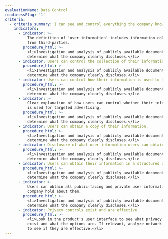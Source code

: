 ```yaml
---
evaluationName: Data Control
readinessFlag: '1'
criteria:
  - criteria_summary: I can see and control everything the company knows about me.
    indicators:
      - indicator: >-
          The definition of 'user information' includes information collected
          from third-parties.
        procedure_html: >-
          <li>Investigation and analysis of publicly available documentation to
          determine what the company clearly discloses.</li>
      - indicator: Users can control the collection of their information.
        procedure_html: >-
          <li>Investigation and analysis of publicly available documentation to
          determine what the company clearly discloses.</li>
      - indicator: Users can control how their information is used to target advertising.
        procedure_html: >-
          <li>Investigation and analysis of publicly available documentation to
          determine what the company clearly discloses.</li>
      - indicator: >-
          Clear explanation of how users can control whether their information
          is used for targeted advertising.
        procedure_html: >-
          <li>Investigation and analysis of publicly available documentation to
          determine what the company clearly discloses.</li>
      - indicator: Users can obtain a copy of their information.
        procedure_html: >-
          <li>Investigation and analysis of publicly available documentation to
          determine what the company clearly discloses.</li>
      - indicator: Disclosure of what user information users can obtain
        procedure_html: >-
          <li>Investigation and analysis of publicly available documentation to
          determine what the company clearly discloses.</li>
      - indicator: Users can obtain their information in a structured data format.
        procedure_html: >-
          <li>Investigation and analysis of publicly available documentation to
          determine what the company clearly discloses.</li>
      - indicator: >-
          Users can obtain all public-facing and private user information the
          company hold about them.
        procedure_html: >-
          <li>Investigation and analysis of publicly available documentation to
          determine what the company clearly discloses.</li>
      - indicator: Privacy controls exist and are effective.
        procedure_html: >-
          <li>Look in the product's user interface to see what privacy controls
          exist and what the options are. If relevant, analyze network traffic
          to see if they are effective.</li>
---
```


